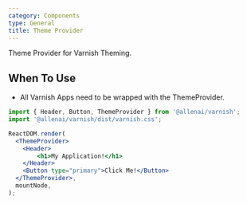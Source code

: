 ```yaml
---
category: Components
type: General
title: Theme Provider
---
```


Theme Provider for Varnish Theming.

## When To Use

- All Varnish Apps need to be wrapped with the ThemeProvider.

```jsx
import { Header, Button, ThemeProvider } from '@allenai/varnish';
import '@allenai/varnish/dist/varnish.css';

ReactDOM.render(
  <ThemeProvider>
    <Header>
        <h1>My Application!</h1>
    </Header>
    <Button type="primary">Click Me!</Button>
  </ThemeProvider>,
  mountNode,
);
```
